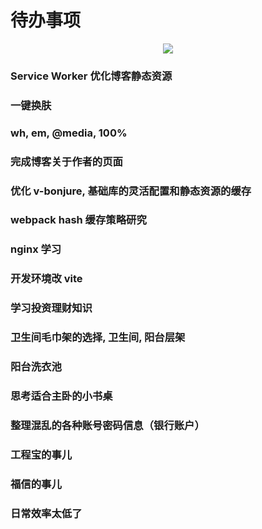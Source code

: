 # 待办事项

<p align="center"><img src=https://linmingdao.github.io/blog/assets/ctrl/000000_00.jpg></p>

### Service Worker 优化博客静态资源

### 一键换肤

### wh, em, @media, 100%

### 完成博客关于作者的页面

### 优化 v-bonjure, 基础库的灵活配置和静态资源的缓存

### webpack hash 缓存策略研究

### nginx 学习

### 开发环境改 vite

### 学习投资理财知识

### 卫生间毛巾架的选择, 卫生间, 阳台层架

### 阳台洗衣池

### 思考适合主卧的小书桌

### 整理混乱的各种账号密码信息（银行账户）

### 工程宝的事儿

### 福信的事儿

### 日常效率太低了
